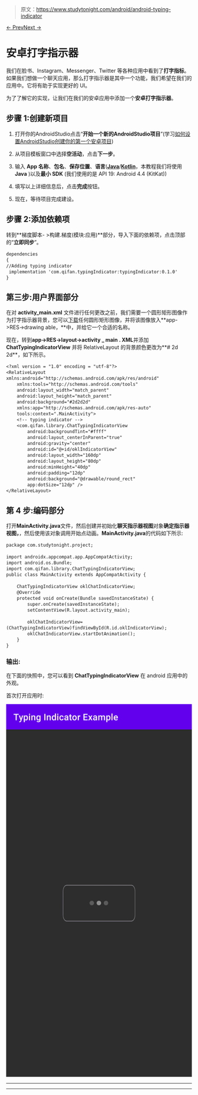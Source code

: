> 原文：<https://www.studytonight.com/android/android-typing-indicator>

[← Prev](/android/running-first-android-application "Running the Application")[Next →](/android/introduction-to-layouts "Introduction to Layouts/ViewGroups")

# 安卓打字指示器

我们在脸书、Instagram、Messenger、Twitter 等各种应用中看到了**打字指标**。如果我们想做一个聊天应用，那么打字指示器是其中一个功能，我们希望在我们的应用中。它将有助于实现更好的 UI。

为了了解它的实现，让我们在我们的安卓应用中添加一个**安卓打字指示器**。

## 步骤 1:创建新项目

1.  打开你的AndroidStudio点击“**开始一个新的AndroidStudio项目**”(学习[如何设置AndroidStudio](https://www.studytonight.com/android/setup-android-dev-env)[创建你的第一个安卓项目](https://www.studytonight.com/android/first-android-application))

2.  从项目模板窗口中选择**空活动**，点击**下一步**。

3.  输入 **App 名称**、**包名**、**保存位置**、**语言**([**Java**](https://www.studytonight.com/java/)/[**Kotlin**](https://www.studytonight.com/kotlin)，本教程我们将使用 **Java** )以及**最小 SDK** (我们使用的是 API 19: Android 4.4 (KitKat))

4.  填写以上详细信息后，点击**完成**按钮。

5.  现在，等待项目完成建设。

## 步骤 2:添加依赖项

转到**梯度脚本- >构建.梯度(模块:应用)**部分，导入下面的依赖项，点击顶部的“**立即同步**”。

```
dependencies
{
//Adding typing indicator 
 implementation 'com.qifan.typingIndicator:typingIndicator:0.1.0'
}
```

## 第三步:用户界面部分

在对 **activity_main.xml** 文件进行任何更改之前，我们需要一个圆形矩形图像作为打字指示器背景，您可以[下载](https://royalpng.com/)任何圆形矩形图像，并将该图像放入**app->RES->drawing able，**中，并给它一个合适的名称。

现在，转到**app->RES->layout->activity _ main . XML**并添加 **ChatTypingIndicatorView** 并将 RelativeLayout 的背景颜色更改为**# 2d 2d**，如下所示。

```
<?xml version = "1.0" encoding = "utf-8"?>
<RelativeLayout xmlns:android="http://schemas.android.com/apk/res/android"
    xmlns:tools="http://schemas.android.com/tools"
    android:layout_width="match_parent"
    android:layout_height="match_parent"
    android:background="#2d2d2d"
    xmlns:app="http://schemas.android.com/apk/res-auto"
    tools:context=".MainActivity">
    <!-- typing indicator -->
    <com.qifan.library.ChatTypingIndicatorView
        android:backgroundTint="#ffff"
        android:layout_centerInParent="true"
        android:gravity="center"
        android:id="@+id/oklIndicatorView"
        android:layout_width="160dp"
        android:layout_height="80dp"
        android:minHeight="40dp"
        android:padding="12dp"
        android:background="@drawable/round_rect"
        app:dotSize="12dp" />
</RelativeLayout>
```

## 第 4 步:编码部分

打开**MainActivity.java**文件，然后创建并初始化**聊天指示器视图**对象**确定指示器视图，**，然后使用该对象调用开始点动画。**MainActivity.java**的代码如下所示:

```
package com.studytonight.project;

import androidx.appcompat.app.AppCompatActivity;
import android.os.Bundle;
import com.qifan.library.ChatTypingIndicatorView;
public class MainActivity extends AppCompatActivity {

    ChatTypingIndicatorView oklChatIndicatorView;
    @Override
    protected void onCreate(Bundle savedInstanceState) {
        super.onCreate(savedInstanceState);
        setContentView(R.layout.activity_main);

        oklChatIndicatorView=(ChatTypingIndicatorView)findViewById(R.id.oklIndicatorView); 
        oklChatIndicatorView.startDotAnimation();
    }
}
```

### 输出:

在下面的快照中，您可以看到 **ChatTypingIndicatorView** 在 android 应用中的外观。

首次打开应用时:

![android chat typing indicator](img/26e5fc916e36a4239372607b5b60cd29.png)

* * *

* * *